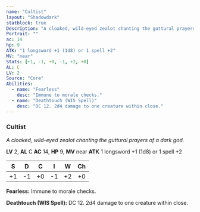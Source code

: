 ```yaml
---
name: "Cultist"
layout: "Shadowdark"
statblock: true
Description: "A cloaked, wild-eyed zealot chanting the guttural prayers of a dark god."
Portrait: ""
ac: 14
hp: 9
ATK: "1 longsword +1 (1d8) or 1 spell +2"
MV: "near"
Stats: [+1, -1, +0, -1, +2, +0]
AL: C
LV: 2
Source: "Core"
Abilities:
  - name: "Fearless"
    desc: "Immune to morale checks."
  - name: "Deathtouch (WIS Spell)"
    desc: "DC 12. 2d4 damage to one creature within close."
---
```


### Cultist

_A cloaked, wild-eyed zealot chanting the guttural prayers of a dark god._

**LV** 2, **AL** C
**AC** 14, **HP** 9, **MV** near
**ATK** 1 longsword +1 (1d8) or 1 spell +2

|  S  |  D  |  C  |  I  |  W  |  Ch  |
|:---:|:---:|:---:|:---:|:---:|:----:|
| +1 | -1 | +0 | -1 | +2 | +0 |

**Fearless:** Immune to morale checks.

**Deathtouch (WIS Spell):** DC 12. 2d4 damage to one creature within close.

